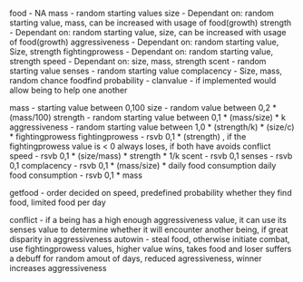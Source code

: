 food - NA
mass - random starting values
size - Dependant on: random starting value, mass, can be increased with usage of food(growth)
strength - Dependant on: random starting value, size, can be increased with usage of food(growth)
aggressiveness - Dependant on: random starting value, Size, strength
fightingprowess - Dependant on: random starting value, strength
speed - Dependant on: size, mass, strength
scent - random starting value
senses - random starting value
complacency - Size, mass, random chance
foodfind probability - 
clanvalue - if implemented would allow being to help one another


mass - starting value between 0,100
size - random value between 0,2 * (mass/100)
strength - random starting value between 0,1 * (mass/size) * k             
aggressiveness - random starting value between 1,0 * (strength/k) * (size/c) * fightingprowess
fightingprowess - rsvb 0,1 * (strength) , if the fightingprowess value is < 0 always loses, if both have avoids conflict
speed - rsvb 0,1 * (size/mass) * strength * 1/k
scent - rsvb 0,1
senses - rsvb 0,1
complacency - rsvb 0,1 * (mass/size) * daily food consumption
daily food consumption - rsvb 0,1 * mass 


getfood - order decided on speed, predefined probability whether they find food, limited food per day

conflict - if a being has a high enough aggressiveness value, it can use its senses value to determine whether it will encounter another being, if great disparity in aggressiveness autowin - steal food, otherwise initiate combat, use fightingprowess values, higher value wins, takes food and loser suffers a debuff for random amout of days, reduced agressiveness, winner increases aggressiveness
